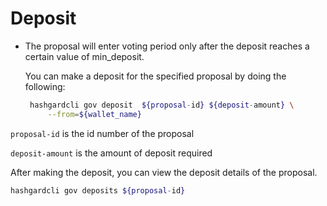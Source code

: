 # Deposit

- The proposal will enter voting period only after the deposit reaches a certain value of min_deposit.

  You can make a deposit for the specified proposal by doing the following:

  ```bash
   hashgardcli gov deposit  ${proposal-id} ${deposit-amount} \
       --from=${wallet_name} 
  ```

  

`proposal-id` is the id number of the proposal

`deposit-amount` is the amount of deposit required

After making the deposit, you can view the deposit details of the proposal.

  ```bash
  hashgardcli gov deposits ${proposal-id}
  ```

